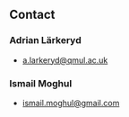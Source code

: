 ## Contact

### Adrian Lärkeryd
* a.larkeryd@qmul.ac.uk

### Ismail Moghul
* ismail.moghul@gmail.com